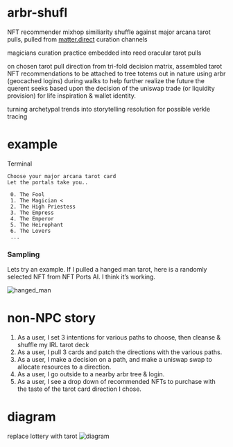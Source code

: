 # arbr-shufl
NFT recommender mixhop similiarity shuffle against major arcana tarot pulls, pulled from [matter.direct](are.na.com/matter-direct) curation channels

magicians curation practice embedded into reed oracular tarot pulls

on chosen tarot pull direction from tri-fold decision matrix, assembled tarot NFT recommendations to be attached to tree totems out in nature using arbr (geocached logins) during walks to help further realize the future the querent seeks based upon the decision of the uniswap trade (or liquidity provision) for life inspiration & wallet identity.

turning archetypal trends into storytelling resolution for possible verkle tracing

# example

Terminal
```
Choose your major arcana tarot card
Let the portals take you..

 0. The Fool 
 1. The Magician <
 2. The High Priestess
 3. The Empress
 4. The Emperor
 5. The Heirophant
 6. The Lovers
 ...

```

### Sampling
Lets try an example. If I pulled a hanged man tarot, here is a randomly selected NFT from NFT Ports AI. I think it’s working.

![hanged_man](https://storage.googleapis.com/sentinel-nft/raw-assets/826ba7bd6e5b4cfb2a68b82c96bf3342685580080f3b9c3fd930a844da4b8a57.jpeg)

# non-NPC story
1. As a user, I set 3 intentions for various paths to choose, then cleanse & shuffle my IRL tarot deck
2. As a user, I pull 3 cards and patch the directions with the various paths.
3. As a user, I make a decision on a path, and make a uniswap swap to allocate resources to a direction.
4. As a user, I go outside to a nearby arbr tree & login.
5. As a user, I see a drop down of recommended NFTs to purchase with the taste of the tarot card direction I chose.

# diagram
replace lottery with tarot
![diagram](https://developer.algorand.org/docs/imgs/algorand_consensus-1.png)
